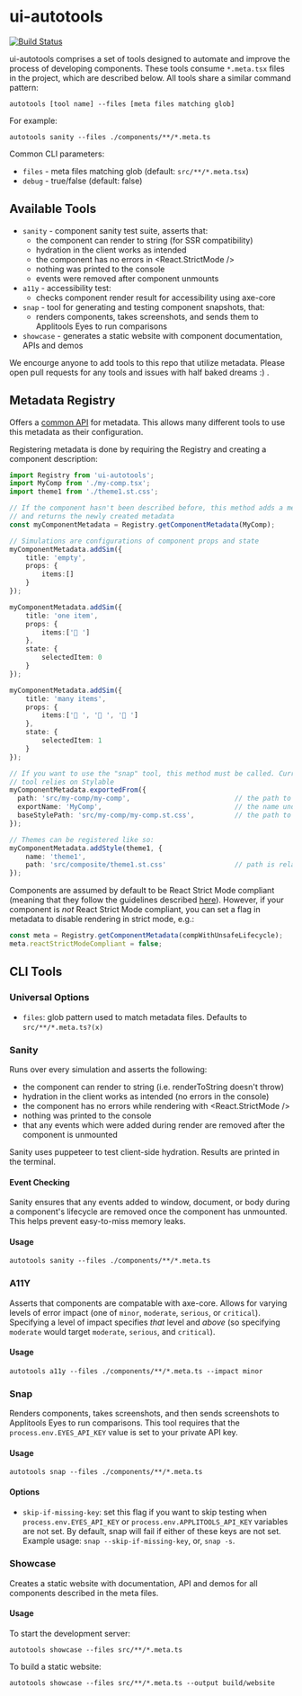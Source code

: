 # ui-autotools

[![Build Status](https://travis-ci.org/wix-incubator/ui-autotools.svg?branch=master)](https://travis-ci.org/wix-incubator/ui-autotools)

ui-autotools comprises a set of tools designed to automate and improve the process of developing components. These tools consume `*.meta.tsx` files in the project, which are described below. All tools share a similar command pattern:

```shell
autotools [tool name] --files [meta files matching glob]
```

For example:

```shell
autotools sanity --files ./components/**/*.meta.ts
```

Common CLI parameters:

- `files` - meta files matching glob (default: `src/**/*.meta.tsx`)
- `debug` - true/false (default: false)

## Available Tools

- `sanity` - component sanity test suite, asserts that:
    - the component can render to string (for SSR compatibility)
    - hydration in the client works as intended
    - the component has no errors in <React.StrictMode />
    - nothing was printed to the console
    - events were removed after component unmounts
- `a11y` - accessibility test:
    - checks component render result for accessibility using axe-core
- `snap` - tool for generating and testing component snapshots, that:
    - renders components, takes screenshots, and sends them to Applitools Eyes to run comparisons
- `showcase` - generates a static website with component documentation, APIs and demos

We encourge anyone to add tools to this repo that utilize metadata. Please open pull requests for any tools and issues with half baked dreams :) .

## Metadata Registry

Offers a [common API](./docs/registry.md) for metadata. This allows many different tools to use this metadata as their configuration.

Registering metadata is done by requiring the Registry and creating a component description:

```ts
import Registry from 'ui-autotools';
import MyComp from './my-comp.tsx';
import theme1 from './theme1.st.css';

// If the component hasn't been described before, this method adds a metadata entry for the component,
// and returns the newly created metadata
const myComponentMetadata = Registry.getComponentMetadata(MyComp);

// Simulations are configurations of component props and state
myComponentMetadata.addSim({
    title: 'empty',
    props: {
        items:[]
    }
});

myComponentMetadata.addSim({
    title: 'one item',
    props: {
        items:['🐊 ']
    },
    state: {
        selectedItem: 0
    }
});

myComponentMetadata.addSim({
    title: 'many items',
    props: {
        items:['🧒 ', '👶 ', '🐊 ']
    },
    state: {
        selectedItem: 1
    }
});

// If you want to use the "snap" tool, this method must be called. Currently, the snap
// tool relies on Stylable
myComponentMetadata.exportedFrom({
  path: 'src/my-comp/my-comp',                          // the path to your component, relative to the root, and without file extension
  exportName: 'MyComp',                                 // the name under which you export your component
  baseStylePath: 'src/my-comp/my-comp.st.css',          // the path to the base stylesheet for the component (as opposed to themes)
});

// Themes can be registered like so:
myComponentMetadata.addStyle(theme1, {
    name: 'theme1',
    path: 'src/composite/theme1.st.css'                 // path is relative to the root of the project
});

```

Components are assumed by default to be React Strict Mode compliant (meaning that they follow the guidelines described [here](https://reactjs.org/docs/strict-mode.html)). However, if your component is *not* React Strict Mode compliant, you can set a flag in metadata to disable rendering in strict mode, e.g.:

```ts
const meta = Registry.getComponentMetadata(compWithUnsafeLifecycle);
meta.reactStrictModeCompliant = false;
```

## CLI Tools

### Universal Options

- `files`: glob pattern used to match metadata files. Defaults to `src/**/*.meta.ts?(x)`

### Sanity

Runs over every simulation and asserts the following:

- the component can render to string (i.e. renderToString doesn't throw)
- hydration in the client works as intended (no errors in the console)
- the component has no errors while rendering with <React.StrictMode />
- nothing was printed to the console
- that any events which were added during render are removed after the component is unmounted

Sanity uses puppeteer to test client-side hydration. Results are printed in the terminal.

#### Event Checking

Sanity ensures that any events added to window, document, or body during a component's lifecycle are removed once the component has unmounted. This helps prevent easy-to-miss memory leaks.

#### Usage

```shell
autotools sanity --files ./components/**/*.meta.ts
```

### A11Y

Asserts that components are compatable with axe-core. Allows for varying levels of error impact (one of `minor`, `moderate`, `serious`, or `critical`). Specifying a level of impact specifies *that* level and *above* (so specifying `moderate` would target `moderate`, `serious`, and `critical`).

#### Usage

```shell
autotools a11y --files ./components/**/*.meta.ts --impact minor
```

### Snap

Renders components, takes screenshots, and then sends screenshots to Applitools Eyes to run comparisons. This tool requires that the `process.env.EYES_API_KEY` value is set to your private API key.

#### Usage

```shell
autotools snap --files ./components/**/*.meta.ts
```

#### Options

- `skip-if-missing-key`: set this flag if you want to skip testing when `process.env.EYES_API_KEY` or `process.env.APPLITOOLS_API_KEY` variables are not set. By default, snap will fail if either of these keys are not set. Example usage: `snap --skip-if-missing-key`, or, `snap -s`.

### Showcase

Creates a static website with documentation, API and demos for all components described in the meta files.

#### Usage
To start the development server:
```shell
autotools showcase --files src/**/*.meta.ts
```
To build a static website:
```shell
autotools showcase --files src/**/*.meta.ts --output build/website
```